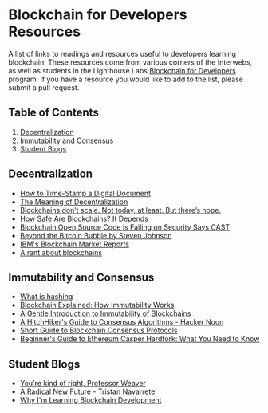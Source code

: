 # Blockchain for Developers Resources 

A list of links to readings and resources useful to developers learning blockchain. These resources come from various corners of the Interwebs, as well as students in the Lighthouse Labs [Blockchain for Developers](https://www.lighthouselabs.ca/blockchain-developers-course) program. If you have a resource you would like to add to the list, please submit a pull request.

## Table of Contents

1. [Decentralization](#decentralization)
2. [Immutability and Consensus](#immutability-and-consensus)
3. [Student Blogs](#student-blogs)

## Decentralization

* [How to Time-Stamp a Digital Document](https://www.anf.es/pdf/Haber_Stornetta.pdf)
* [The Meaning of Decentralization](https://medium.com/@VitalikButerin/the-meaning-of-decentralization-a0c92b76a274)
* [Blockchains don’t scale. Not today, at least. But there’s hope.](https://hackernoon.com/blockchains-dont-scale-not-today-at-least-but-there-s-hope-2cb43946551a)
* [How Safe Are Blockchains? It Depends](https://hbr.org/2017/03/how-safe-are-blockchains-it-depends)
* [Blockchain Open Source Code is Failing on Security Says CAST](https://data-economy.com/blockchain-open-source-code-is-failing-on-security-says-cast/)
* [Beyond the Bitcoin Bubble by Steven Johnson](https://www.nytimes.com/2018/01/16/magazine/beyond-the-bitcoin-bubble.html)
* [IBM's Blockchain Market Reports](https://www-935.ibm.com/services/us/gbs/thoughtleadership/blockchainlibrary.html)
* [A rant about blockchains](https://hackernoon.com/a-rant-about-blockchains-2235b96d64cf) 

## Immutability and Consensus

* [What is hashing](https://blockgeeks.com/guides/what-is-hashing/)
* [Blockchain Explained: How Immutability Works](https://www.verypossible.com/blog/blockchain-explained-how-does-immutability-work)
* [A Gentle Introduction to Immutability of Blockchains](https://bitsonblocks.net/2016/02/29/a-gentle-introduction-to-immutability-of-blockchains/)
* [A HitchHiker's Guide to Consensus Algorithms - Hacker Noon](https://hackernoon.com/a-hitchhikers-guide-to-consensus-algorithms-d81aae3eb0e3)
* [Short Guide to Blockchain Consensus Protocols](https://www.coindesk.com/short-guide-blockchain-consensus-protocols/)
* [Beginner's Guide to Ethereum Casper Hardfork: What You Need to Know](https://blockonomi.com/ethereum-casper/)

## Student Blogs
* [You're kind of right, Professor Weaver](https://medium.com/@jrobinsondev/youre-kind-of-right-professor-weaver-a8ef9a2f7d68)
* [A Radical New Future](https://medium.com/@navarrete.tristan/a-radical-new-future-55330615c716) - Tristan Navarrete
* [Why I'm Learning Blockchain Development](https://www.codingdemystified.org/learn-blockchain-development/)
